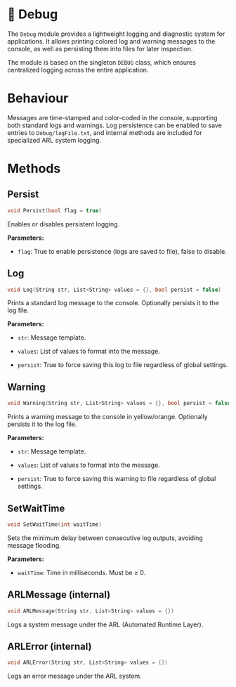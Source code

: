 # 🔷 Debug

The ```Debug``` module provides a lightweight logging and diagnostic system for applications. It allows printing colored log and warning messages to the console, as well as persisting them into files for later inspection.

The module is based on the singleton ```DEBUG``` class, which ensures centralized logging across the entire application.

# Behaviour

Messages are time-stamped and color-coded in the console, supporting both standard logs and warnings. Log persistence can be enabled to save entries to ```Debug/logFile.txt```, and internal methods are included for specialized ARL system logging.

# Methods
## Persist
```cpp
void Persist(bool flag = true)
```

Enables or disables persistent logging.

__Parameters:__

* ```flag```: True to enable persistence (logs are saved to file), false to disable.

## Log
```cpp
void Log(String str, List<String> values = {}, bool persist = false)
```

Prints a standard log message to the console. Optionally persists it to the log file.

__Parameters:__

* ```str```: Message template.

* ```values```: List of values to format into the message.

* ```persist```: True to force saving this log to file regardless of global settings.

## Warning
```cpp
void Warning(String str, List<String> values = {}, bool persist = false)
```

Prints a warning message to the console in yellow/orange. Optionally persists it to the log file.

__Parameters:__

* ```str```: Message template.

* ```values```: List of values to format into the message.

* ```persist```: True to force saving this warning to file regardless of global settings.

## SetWaitTime
```cpp
void SetWaitTime(int waitTime)
```

Sets the minimum delay between consecutive log outputs, avoiding message flooding.

__Parameters:__

* ```waitTime```: Time in milliseconds. Must be ≥ 0.

## ARLMessage (internal)
```cpp
void ARLMessage(String str, List<String> values = {})
```

Logs a system message under the ARL (Automated Runtime Layer).

## ARLError (internal)
```cpp
void ARLError(String str, List<String> values = {})
```

Logs an error message under the ARL system.